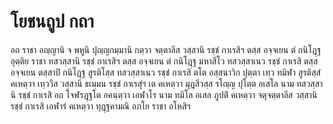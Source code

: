 <h1>โยชนถูป กถา</h1>
<p>อถ ราชา อญฺญานิ จ พหูนิ ปุญฺญกมฺมานิ กตฺวา จตฺตาลีส วสฺสานิ รชฺชํ กาเรสิฯ ตสฺส อจฺจเยน ตํ กนิโฎฺฐ อุตฺติย ราชา ทสวสฺสานิ รชฺชํ กาเรสิฯ ตสฺส อจฺจเยน ตํ กนิโฎฺฐ มหาสีโว ทสวสฺสาเนว รชฺชํ กาเรสิ ตสฺส อจฺจเยน ตสฺสาปิ กนิโฎฺฐ สูรติโสฺส ทสวสฺสาเนว รชฺชํ กาเรสิ ตโต อสฺสนาวิก ปุตฺตา เทฺว ทมิฬา สูรติสฺสํ คเหตฺวา เทฺววีส วสฺสานิ ธเมฺมน รชฺชํ กาเรสุํฯ เต คเหตฺวา มุฎสีวสฺส รโญฺญ ปุโตฺต อเสโล นาม ทสวสฺสานิ รชฺชํ กาเรสิ อถ โจฬรฎฺฐโต อคนฺตฺวา เอฬาโร นาม ทมิโล อเสล ภูปติํ คเหตฺวา จตุจตฺตาลีส วสฺสานิ รชฺชํ กาเรสิ เอฬารํ คเหตฺวา ทุฎฺฐคามณิ อภโย ราชา อโหสิฯ</p>





